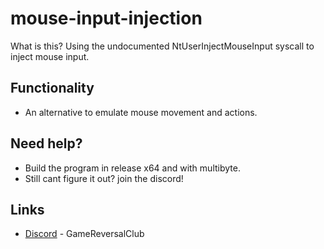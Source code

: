 # mouse-input-injection

What is this?
Using the undocumented NtUserInjectMouseInput syscall to inject mouse input.

## Functionality
* An alternative to emulate mouse movement and actions.

## Need help?
* Build the program in release x64 and with multibyte.
* Still cant figure it out? join the discord!

## Links
* [Discord](https://discord.gg/9XykzWqVMP) - GameReversalClub
